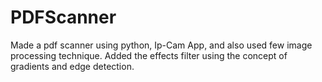 # PDFScanner

Made a pdf scanner using python, Ip-Cam App, and also used few image processing technique.
Added the effects filter using the concept of gradients and edge detection.

